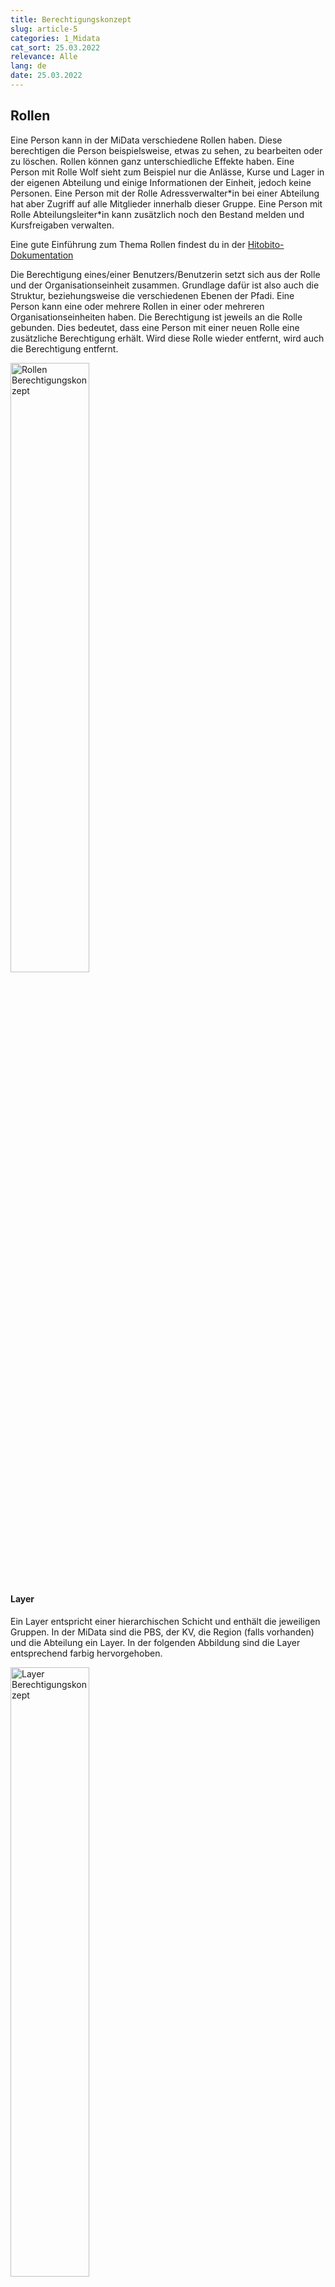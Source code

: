```yaml
---
title: Berechtigungskonzept
slug: article-5
categories: 1_Midata
cat_sort: 25.03.2022
relevance: Alle
lang: de
date: 25.03.2022
---
```


## Rollen
Eine Person kann in der MiData verschiedene Rollen haben. Diese berechtigen die Person beispielsweise, etwas zu sehen, zu bearbeiten oder zu löschen. Rollen können ganz unterschiedliche Effekte haben. Eine Person mit Rolle Wolf sieht zum Beispiel nur die Anlässe, Kurse und Lager in der eigenen Abteilung und einige Informationen der Einheit, jedoch keine Personen. Eine Person mit der Rolle Adressverwalter\*in bei einer Abteilung hat aber Zugriff auf alle Mitglieder innerhalb dieser Gruppe. Eine Person mit Rolle Abteilungsleiter\*in kann zusätzlich noch den Bestand melden und Kursfreigaben verwalten.

Eine gute Einführung zum Thema Rollen findest du in der [Hitobito-Dokumentation](https://hitobito.readthedocs.io/de/latest/access_concept.html)

Die Berechtigung eines/einer Benutzers/Benutzerin setzt sich aus der Rolle und der Organisationseinheit zusammen. Grundlage dafür ist also auch die Struktur, beziehungsweise die verschiedenen Ebenen der Pfadi. Eine Person kann eine oder mehrere Rollen in einer oder mehreren Organisationseinheiten haben. Die Berechtigung ist jeweils an die Rolle gebunden. Dies bedeutet, dass eine Person mit einer neuen Rolle eine zusätzliche Berechtigung erhält. Wird diese Rolle wieder entfernt, wird auch die Berechtigung entfernt.

<img src="/images/documentation/rollen_berechtigungskonzept.png" width="50%" alt="Rollen Berechtigungskonzept"/>

#### Layer
Ein Layer entspricht einer hierarchischen Schicht und enthält die jeweiligen Gruppen. In der MiData sind die PBS, der KV, die Region (falls vorhanden) und die Abteilung ein Layer. In der folgenden Abbildung sind die Layer entsprechend farbig hervorgehoben.

<img src="/images/documentation/layer_berechtigungskonzept.png" width="50%" alt="Layer Berechtigungskonzept"/>

Die erlangte Berechtigung bezieht sich immer auf die darunterliegende Organisation (in der Abbildung als Dreieck dargestellt). Wenn die Rolle Schreibrechte hat, können die Daten verändert werden, bei Leserechten nur gelesen. Welche Person was sieht respektive bearbeiten kann, setzt sich aus der Ebene/Gruppe und der Berechtigungsrolle zusammen.

#### Ausnahme Biber, Wolf, Pfadi, Pio und Rover
Personen mit den Rollen (Biber, Wolf, Pfadi, Pio und Rover) werden nur für die Personen, die in den entsprechenden Abteilungen eine Rolle haben, angezeigt. Personen aus höheren Ebenen (z.b. Kantonsleiter\*in) sehen direkt in der MiData keine Daten von den Teilnehmenden. Bei einem Versand über ein Abo können diese Personen aber trotzdem erreicht werden.

## Berechtigungsstufen 
Eine Berechtigungsstufe definiert den Zugriff im System, welche Daten gelesen und geschrieben werden dürfen. Jede Rolle hat eine oder mehrere Berechtigungsstufen.

#### Für Gruppen in der Struktur
* admin: Administration von applikationsweiten Einstellungen wie Kursarten oder Etikettenformate.
* layer_and_below_full: Alles Lesen und Schreiben auf dieser Ebene und allen darunterliegenden Ebenen. Erstellen von Anlässen und Abos (Mailinglisten) auf dieser Ebene.
* layer_and_below_read: Alles Lesen auf dieser Ebene und allen darunterliegenden Ebenen.
* layer_full: Alles Lesen und Schreiben auf dieser Ebene. Erstellen von Anlässen und Abos (Mailinglisten) auf dieser Ebene.
* layer_read: Alles Lesen auf dieser Ebene.
* group_and_below_full: Lesen und Schreiben auf dieser und allen darunterliegenden Gruppen (ohne Ebenen). Inkl. Erstellen von Anlässen und Abos (Mailinglisten).
* group_and_below_read: Lesen auf dieser und allen darunterliegenden Gruppen (ohne Ebenen).
* group_full: Lesen und Schreiben nur auf dieser Gruppe. Erstellen von Anlässen und Abos (Mailing-listen) auf der Gruppe.
* group_read: Lesen nur auf dieser Gruppe.
* contact_data: Lesen der Kontaktdaten aller anderen Personen mit Kontaktdatenberechtigung.
* approve_applications: Bestätigen der Kursanmeldungen für Personen dieser Ebene.

#### Für Events, Lager und Kurse
* event_full: Darf den Anlass bearbeiten.
* participations_full: Sieht alle Informationen der Teilnehmenden und darf die Teilnahmedaten bearbeiten.
* participations_read: Sieht die öffentlichen Informationen der Teilnehmenden.
* qualify: Darf den Teilnehmenden eines Kurses die definierten Qualifikationen vergeben.

#### Rollenliste
Eine jeweils aktuelle Liste der Rollen findest du im [öffentliche GitHub-Repository der MiData](https://github.com/hitobito/hitobito_pbs#pfadi-organization-hierarchy). 
